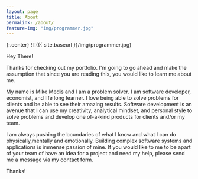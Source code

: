 ```yaml
---
layout: page
title: About
permalink: /about/
feature-img: "img/programmer.jpg"
---
```


{:.center}
![]({{ site.baseurl }}/img/programmer.jpg)

Hey There!

Thanks for checking out my portfolio. I'm going to go ahead and make the assumption that since you are reading this, you would like to learn me about me.

My name is Mike Medis and I am a problem solver. I am software developer, economist, and life long learner. I love being able to solve problems for clients and be able to see their amazing results. Software development is an avenue that I can use my creativity, analytical mindset, and personal style to solve problems and develop one of-a-kind products for clients and/or my team.

I am always pushing the boundaries of what I know and what I can do physically,mentally and emotionally. Building complex software systems and applications is immense passion of mine.
If you would like to me to be apart of your team of have an idea for a project and need my help, please send me a message via my contact form.

Thanks!
